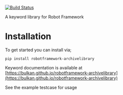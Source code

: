 [![Build Status](https://travis-ci.org/bulkan/robotframework-archivelibrary.png?branch=master)](https://travis-ci.org/bulkan/robotframework-archivelibrary)

A keyword library for Robot Framework


Installation
============

To get started you can install via;

```pip install robotframework-archivelibrary```


Keyword documentation is available at [https://bulkan.github.io/robotframework-archivelibrary](https://bulkan.github.io/robotframework-archivelibrary)


See the example testcase for usage
